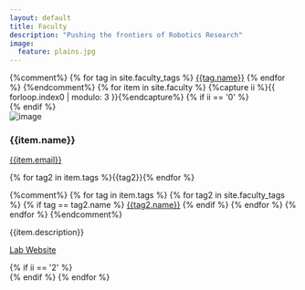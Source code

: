 ```yaml
---
layout: default
title: Faculty
description: "Pushing the frontiers of Robotics Research"
image:
  feature: plains.jpg
---
```

<div class="container">
{%comment%}
{% for tag in site.faculty_tags %}
  <a href="{{tag.link}}"><span class="badge">{{tag.name}}</span></a>
{% endfor %}
{%endcomment%}
  {% for item in site.faculty %}
    {%capture ii %}{{ forloop.index0 | modulo: 3 }}{%endcapture%}
    {% if ii == '0' %}
    <div class="row">
    {% endif %}
    <div class="col-sm-4">
    <div class="thumbnail">
      <img class="img-responsive" src="{{site.base_path}}{{item.image}}" alt="image">
      <div class="caption">
        <h3>{{item.name}}</h3>
        <p><a href="email:{{item.email}}">{{item.email}}</a></p>
        <p>{% for tag2 in item.tags %}<span class="badge">{{tag2}}</span>{% endfor %}</p>
        <p>
          {%comment%}
            {% for tag in item.tags %}
              {% for tag2 in site.faculty_tags %}
                {% if tag == tag2.name %}
                <a href="{{tag2.link}}"><span class="badge">{{tag2.name}}</span></a> 
                {% endif %}
              {% endfor %}
          {% endfor %}
          {%endcomment%}
        </p>
        <p>{{item.description}}</p>
        <p><a href="{{item.lab_link}}" class="btn btn-primary" role="button">Lab Website</a></p>
      </div>
    </div>
    </div>
    {% if ii == '2' %}
    </div>
    {% endif %}
    {% endfor %}
</div>
